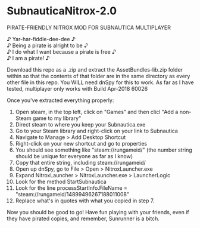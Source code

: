 # SubnauticaNitrox-2.0
PIRATE-FRIENDLY NITROX MOD FOR SUBNAUTICA MULTIPLAYER

♪ Yar-har-fiddle-dee-dee ♪\
♪ Being a pirate is alright to be ♪\
♪ I do what I want because a pirate is free ♪\
♪ I am a pirate! ♪

Download this repo as a .zip and extract the AssetBundles-lib.zip folder within so that the contents of that folder are in the same directory as every other file in this repo.
You WILL need dnSpy for this to work.
As far as I have tested, multiplayer only works with Build Apr-2018 60026

Once you've extracted everything properly:
1. Open steam, in the top left, click on "Games" and then clicl "Add a non-Steam game to my library"
2. Direct steam to where you keep your Subnautica.exe
3. Go to your Steam library and right-click on your link to Subnautica
4. Navigate to Manage > Add Desktop Shortcut
5. Right-click on your new shortcut and go to properties
6. You should see something like "steam://rungameid/<LOTS-OF-NUMBERS>" (the number string should be unique for everyone as far as I know)
7. Copy that entire string, including steam://rungameid/
8. Open up dnSpy, go to File > Open > NitroxLauncher.exe
9. Expand NitroxLauncher > NitroxLauncher.exe > LauncherLogic
10. Look for the method StartSubnautica
11. Look for the line processStartInfo.FileName = "steam://rungameid/14899496267188011008"
12. Replace what's in quotes with what you copied in step 7.
  
Now you should be good to go! Have fun playing with your friends, even if they have pirated copies, and remember, Sunrunner is a bitch.
